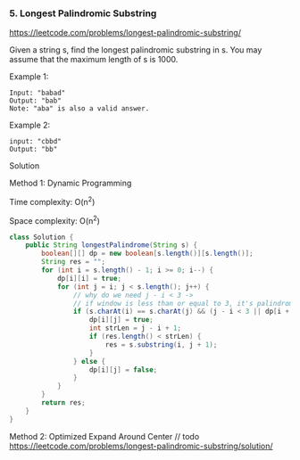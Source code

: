 ### 5. Longest Palindromic Substring
https://leetcode.com/problems/longest-palindromic-substring/

Given a string s, find the longest palindromic substring in s. You may assume that the maximum length of s is 1000.

Example 1:
```
Input: "babad"
Output: "bab"
Note: "aba" is also a valid answer.
```
Example 2:
```
input: "cbbd"
Output: "bb"
```
Solution

Method 1: Dynamic Programming

Time complexity: O(n<sup>2</sup>)

Space complexity: O(n<sup>2</sup>)
```java
class Solution {
    public String longestPalindrome(String s) {
        boolean[][] dp = new boolean[s.length()][s.length()];
        String res = "";
        for (int i = s.length() - 1; i >= 0; i--) {
            dp[i][i] = true;
            for (int j = i; j < s.length(); j++) {
                // why do we need j - i < 3 ->
                // if window is less than or equal to 3, it's palindrome
                if (s.charAt(i) == s.charAt(j) && (j - i < 3 || dp[i + 1][j - 1])) {
                    dp[i][j] = true;
                    int strLen = j - i + 1;
                    if (res.length() < strLen) {
                        res = s.substring(i, j + 1);
                    }
                } else {
                    dp[i][j] = false;
                }
            }
        }
        return res;
    }
}
```

Method 2: Optimized Expand Around Center
// todo https://leetcode.com/problems/longest-palindromic-substring/solution/
